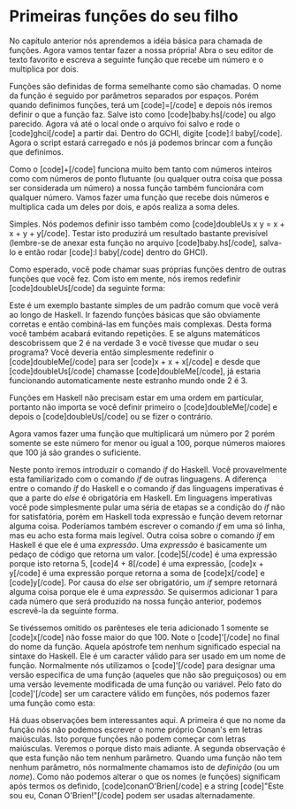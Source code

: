 Primeiras funções do seu filho
==============================

No capítulo anterior nós aprendemos a idéia básica para chamada de funções. Agora vamos tentar fazer a nossa própria! Abra o seu editor de texto favorito e escreva a seguinte função que recebe um número e o multiplica por dois.

Funções são definidas de forma semelhante como são chamadas. O nome da função é seguido por parâmetros separados por espaços. Porém quando definimos funções, terá um [code]=[/code] e depois nós iremos definir o que a função faz. Salve isto como [code]baby.hs[/code] ou algo parecido. Agora vá até o local onde o arquivo foi salvo e rode o [code]ghci[/code] a partir dai. Dentro do GCHI, digite [code]:l baby[/code]. Agora o script estará carregado e nós já podemos brincar com a função que definimos.

Como o [code]+[/code] funciona muito bem tanto com números inteiros como com números de ponto flutuante (ou qualquer outra coisa que possa ser considerada um número) a nossa função também funcionára com qualquer número. Vamos fazer uma função que recebe dois números e multiplica cada um deles por dois, e após realiza a soma deles. 

Simples. Nós podemos definir isso também como [code]doubleUs x y = x + x + y + y[/code]. Testar isto produzirá um resultado bastante previsível (lembre-se de anexar esta função no arquivo [code]baby.hs[/code], salva-lo e então rodar [code]:l baby[/code] dentro do GHCI).

Como esperado, você pode chamar suas próprias funções dentro de outras funções que você fez. Com isto em mente, nós iremos redefinir [code]doubleUs[/code] da seguinte forma:

Este é um exemplo bastante simples de um padrão comum que você verá ao longo de Haskell. Ir fazendo funções básicas que são obviamente corretas e então combiná-las em funções mais complexas. Desta forma você também acabará evitando repetições. E se alguns matemáticos descobrissem que 2 é na verdade 3 e você tivesse que mudar o seu programa? Você deveria então simplesmente redefinir o [code]doubleMe[/code] para ser [code]x + x + x[/code] e desde que [code]doubleUs[/code] chamasse [code]doubleMe[/code], já estaria funcionando automaticamente neste estranho mundo onde 2 é 3.

Funções em Haskell não precisam estar em uma ordem em particular, portanto não importa se você definir primeiro o [code]doubleMe[/code] e depois o [code]doubleUs[/code] ou se fizer o contrário.

Agora vamos fazer uma função que multiplicará um número por 2 porém somente se este número for menor ou igual a 100, porque números maiores que 100 já são grandes o suficiente.

Neste ponto iremos introduzir o comando <i>if</i> do Haskell. Você provavelmente esta familiarizado com o comando <i>if</i> de outras linguagens. A diferença entre o comando <i>if</i> do Haskell e o comando <i>if</i> das linguagens imperativas é que a parte do <i>else</i> é obrigatória em Haskell. Em linguagens imperativas você pode simplesmente pular uma séria de etapas se a condição do <i>if</i> não for satisfatória, porém em Haskell toda expressão e função devem retornar alguma coisa. Poderíamos também escrever o comando <i>if</i> em uma só linha, mas eu acho esta forma mais legível. Outra coisa sobre o comando <i>if</i> em Haskell é que ele é uma <i>expressão</i>. Uma <i>expressão</i> é basicamente um pedaço de código que retorna um valor. [code]5[/code] é uma expressão porque isto retorna 5, [code]4 + 8[/code] é uma expressão, [code]x + y[/code] é uma expressão porque retorna a soma de [code]x[/code] e [code]y[/code]. Por causa do <i>else</i> ser obrigatório, um <i>if</i> sempre retornará alguma coisa porque ele é uma <i>expressão</i>. Se quisermos adicionar 1 para cada número que será produzido na nossa função anterior, podemos escrevê-la da seguinte forma.

Se tivéssemos omitido os parênteses ele teria adicionado 1 somente se [code]x[/code] não fosse maior do que 100. Note o [code]'[/code] no final do nome da função. Aquela apóstrofe tem nenhum significado especial na sintaxe do Haskell. Ele é um caracter válido para ser usado em um nome de função. Normalmente nós utilizamos o [code]'[/code] para designar uma versão especifica de uma função (aqueles que não são preguiçosos) ou em uma versão levemente modificada de uma função ou variável. Pelo fato do [code]'[/code] ser um caractere válido em funções, nós podemos fazer uma função como esta:

Há duas observações bem interessantes aqui. A primeira é que no nome da função nós não podemos escrever o nome próprio Conan's em letras maiúsculas. Isto porque funções não podem começar com letras maiúsculas. Veremos o porque disto mais adiante. A segunda observação é que esta função não tem nenhum parâmetro. Quando uma função não tem nenhum parâmetro, nós normalmente chamamos isto de <i>definição</i> (ou um <i>nome</i>). Como não podemos alterar o que os nomes (e funções) significam após termos os definido, [code]conanO'Brien[/code] e a string [code]"Este sou eu, Conan O'Brien!"[/code] podem ser usadas alternadamente.